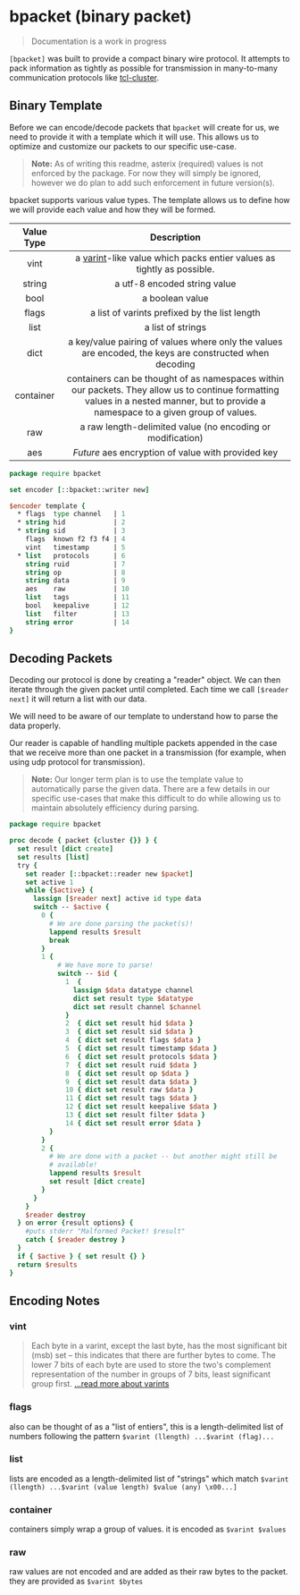 # bpacket (binary packet)

> Documentation is a work in progress

`[bpacket]` was built to provide a compact binary wire protocol.  It attempts to pack information as tightly as possible for transmission in many-to-many communication protocols like [tcl-cluster](https://github.com/Dash-OS/tcl-cluster).

## Binary Template

Before we can encode/decode packets that `bpacket` will create for us, we need to provide it with a template which it will use.  This allows us to optimize and customize our packets to our specific use-case.

> **Note:** As of writing this readme, asterix (required) values is not enforced by the package.  For now they will simply be ignored, however we do plan to add such enforcement in future version(s).

bpacket supports various value types.  The template allows us to define
how we will provide each value and how they will be formed.  

|  Value Type  |  Description  |
| :----------: | :-----------: |
| vint | a [varint](https://developers.google.com/protocol-buffers/docs/encoding#varints)-like value which packs entier values as tightly as possible. |
| string | a utf-8 encoded string value |
| bool | a boolean value |
| flags | a list of varints prefixed by the list length |
| list | a list of strings |
| dict | a key/value pairing of values where only the values are encoded, the keys are constructed when decoding |
| container | containers can be thought of as namespaces within our packets.  They allow us to continue formatting values in a nested manner, but to provide a namespace to a given group of values. |
| raw | a raw length-delimited value (no encoding or modification) |
| aes | _Future_ aes encryption of value with provided key |

```tcl
package require bpacket

set encoder [::bpacket::writer new]

$encoder template {
  * flags  type channel   | 1
  * string hid            | 2
  * string sid            | 3
    flags  known f2 f3 f4 | 4
    vint   timestamp      | 5
  * list   protocols      | 6
    string ruid           | 7
    string op             | 8
    string data           | 9
    aes    raw            | 10
    list   tags           | 11
    bool   keepalive      | 12
    list   filter         | 13
    string error          | 14
}
```

## Decoding Packets

Decoding our protocol is done by creating a "reader" object.  We can then iterate through the given packet until completed. Each time we call `[$reader next]` it will return a list with our data.

We will need to be aware of our template to understand how to parse the
data properly.  

Our reader is capable of handling multiple packets appended in the case that we receive more than one packet in a transmission (for example, when using udp protocol for transmission).

> **Note:** Our longer term plan is to use the template value to automatically parse the given data.  There are a few details in our specific use-cases that make this difficult to do while allowing us to maintain absolutely efficiency during parsing.

```tcl
package require bpacket

proc decode { packet {cluster {}} } {
  set result [dict create]
  set results [list]
  try {
    set reader [::bpacket::reader new $packet]
    set active 1
    while {$active} {
      lassign [$reader next] active id type data
      switch -- $active {
        0 {
          # We are done parsing the packet(s)!
          lappend results $result
          break
        }
        1 {
            # We have more to parse!
            switch -- $id {
              1  {
                lassign $data datatype channel
                dict set result type $datatype
                dict set result channel $channel
              }
              2  { dict set result hid $data }
              3  { dict set result sid $data }
              4  { dict set result flags $data }
              5  { dict set result timestamp $data }
              6  { dict set result protocols $data }
              7  { dict set result ruid $data }
              8  { dict set result op $data }
              9  { dict set result data $data }
              10 { dict set result raw $data }
              11 { dict set result tags $data }
              12 { dict set result keepalive $data }
              13 { dict set result filter $data }
              14 { dict set result error $data }
          }
        }
        2 {
          # We are done with a packet -- but another might still be
          # available!
          lappend results $result
          set result [dict create]
        }
      }
    }
    $reader destroy
  } on error {result options} {
    #puts stderr "Malformed Packet! $result"
    catch { $reader destroy }
  }
  if { $active } { set result {} }
  return $results
}
```

## Encoding Notes

### vint

> Each byte in a varint, except the last byte, has the most significant bit (msb) set – this indicates that there are further bytes to come. The lower 7 bits of each byte are used to store the two's complement representation of the number in groups of 7 bits, least significant group first.
[...read more about varints](https://developers.google.com/protocol-buffers/docs/encoding#varints)

### flags

also can be thought of as a "list of entiers", this is a length-delimited list of numbers following the pattern `$varint (llength) ...$varint (flag)...`

### list

lists are encoded as a length-delimited list of "strings" which match `$varint (llength) ...$varint (value length) $value (any) \x00...]`

### container

containers simply wrap a group of values.  it is encoded as `$varint $values`

### raw

raw values are not encoded and are added as their raw bytes to the packet.  they are provided as `$varint $bytes`
